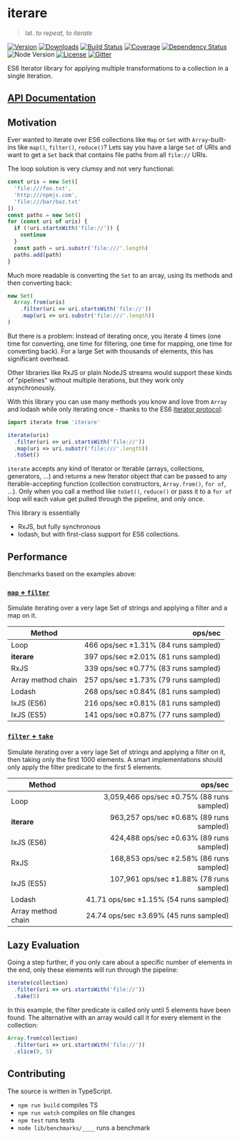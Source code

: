 
# iterare

> lat. _to repeat, to iterate_

[![Version](https://img.shields.io/npm/v/iterare.svg)](https://www.npmjs.com/package/iterare)
[![Downloads](https://img.shields.io/npm/dt/iterare.svg)](https://www.npmjs.com/package/iterare)
[![Build Status](https://travis-ci.org/felixfbecker/iterare.svg?branch=master)](https://travis-ci.org/felixfbecker/iterare)
[![Coverage](https://codecov.io/gh/felixfbecker/iterare/branch/master/graph/badge.svg?token=BuoxrgBs54)](https://codecov.io/gh/felixfbecker/iterare)
[![Dependency Status](https://gemnasium.com/badges/github.com/felixfbecker/iterare.svg)](https://gemnasium.com/github.com/felixfbecker/iterare)
![Node Version](http://img.shields.io/node/v/iterare.svg)
[![License](https://img.shields.io/npm/l/iterare.svg)](https://github.com/felixfbecker/iterare/blob/master/LICENSE.txt)
[![Gitter](https://badges.gitter.im/felixfbecker/iterare.svg)](https://gitter.im/felixfbecker/iterare?utm_source=badge&utm_medium=badge&utm_campaign=pr-badge)

ES6 Iterator library for applying multiple transformations to a collection in a single iteration.

## [API Documentation](http://iterare.surge.sh/)

## Motivation

Ever wanted to iterate over ES6 collections like `Map` or `Set` with `Array`-built-ins like `map()`, `filter()`, `reduce()`?
Lets say you have a large `Set` of URIs and want to get a `Set` back that contains file paths from all `file://` URIs.

The loop solution is very clumsy and not very functional:
```javascript
const uris = new Set([
  'file:///foo.txt',
  'http:///npmjs.com',
  'file:///bar/baz.txt'
])
const paths = new Set()
for (const uri of uris) {
  if (!uri.startsWith('file://')) {
    continue
  }
  const path = uri.substr('file:///'.length)
  paths.add(path)
}
```

Much more readable is converting the `Set` to an array, using its methods and then converting back:

```javascript
new Set(
  Array.from(uris)
    .filter(uri => uri.startsWith('file://'))
    .map(uri => uri.substr('file:///'.length))
)
```

But there is a problem: Instead of iterating once, you iterate 4 times (one time for converting, one time for filtering, one time for mapping, one time for converting back).
For a large Set with thousands of elements, this has significant overhead.

Other libraries like RxJS or plain NodeJS streams would support these kinds of "pipelines" without multiple iterations, but they work only asynchronously.

With this library you can use many methods you know and love from `Array` and lodash while only iterating once - thanks to the ES6 [iterator protocol](https://developer.mozilla.org/en-US/docs/Web/JavaScript/Reference/Iteration_protocols):

```javascript
import iterate from 'iterare'

iterate(uris)
  .filter(uri => uri.startsWith('file://'))
  .map(uri => uri.substr('file:///'.length))
  .toSet()
```

`iterate` accepts any kind of Iterator or Iterable (arrays, collections, generators, ...) and returns a new Iterator object that can be passed to any Iterable-accepting function (collection constructors, `Array.from()`, `for of`, ...).
Only when you call a method like `toSet()`, `reduce()` or pass it to a `for of` loop will each value get pulled through the pipeline, and only once.

This library is essentially
 - RxJS, but fully synchronous
 - lodash, but with first-class support for ES6 collections.

## Performance

Benchmarks based on the examples above:

### [`map` + `filter`](https://github.com/felixfbecker/iterare/blob/master/src/benchmarks/map_filter_set.ts)

Simulate iterating over a very lage Set of strings and applying a filter and a map on it.

Method                       | ops/sec
-----------------------------|-----------------------------------------------:|
Loop | 466 ops/sec ±1.31% (84 runs sampled)
**iterare** | 397 ops/sec ±2.01% (81 runs sampled)
RxJS | 339 ops/sec ±0.77% (83 runs sampled)
Array method chain | 257 ops/sec ±1.73% (79 runs sampled)
Lodash | 268 ops/sec ±0.84% (81 runs sampled)
IxJS (ES6) | 216 ops/sec ±0.81% (81 runs sampled)
IxJS (ES5) | 141 ops/sec ±0.87% (77 runs sampled)

### [`filter` + `take`](https://github.com/felixfbecker/iterare/blob/master/src/benchmarks/filter_take_set.ts)

Simulate iterating over a very lage Set of strings and applying a filter on it, then taking only the first 1000 elements.
A smart implementations should only apply the filter predicate to the first 5 elements.

Method                       | ops/sec
-----------------------------|-----------------------------------------------:|
Loop | 3,059,466 ops/sec ±0.75% (88 runs sampled)
**iterare** | 963,257 ops/sec ±0.68% (89 runs sampled)
IxJS (ES6) | 424,488 ops/sec ±0.63% (89 runs sampled)
RxJS | 168,853 ops/sec ±2.58% (86 runs sampled)
IxJS (ES5) | 107,961 ops/sec ±1.88% (78 runs sampled)
Lodash | 41.71 ops/sec ±1.15% (54 runs sampled)
Array method chain | 24.74 ops/sec ±3.69% (45 runs sampled)

## Lazy Evaluation

Going a step further, if you only care about a specific number of elements in the end, only these elements will run through the pipeline:

```javascript
iterate(collection)
  .filter(uri => uri.startsWith('file://'))
  .take(5)
```

In this example, the filter predicate is called only until 5 elements have been found.
The alternative with an array would call it for every element in the collection:

```javascript
Array.from(collection)
  .filter(uri => uri.startsWith('file://'))
  .slice(0, 5)
```

## Contributing

The source is written in TypeScript.

 - `npm run build` compiles TS
 - `npm run watch` compiles on file changes
 - `npm test` runs tests
 - `node lib/benchmarks/____` runs a benchmark

